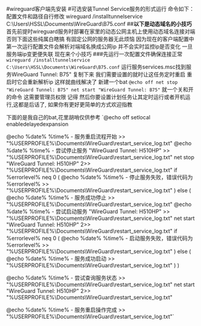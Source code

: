 #wireguard客户端先安装
#可选安装Tunnel Service服务的形式运行
命令如下：配置文件和路径自行修改
wireguard /installtunnelservice C:\Users\HSSL\Documents\WireGuard\B75.conf
##******以下是动态域名的小技巧******
首先前提时wireguard服务时部署在家里的动态公网主机上使用动态域名连接对端
否则下面这些纯属白瞎搞 有固定公网的服务器无此烦恼
因为现在的客户端配置中第一次运行配置文件会解析对端域名换成公网ip 并不会实时监控ip是否变化
一旦服务端ip变更便失联
现在来个小技巧
###先运行一次配置文件确保连接正常
`wireguard /installtunnelservice C:\Users\HSSL\Documents\WireGuard\B75.conf`
运行服务services.msc找到服务WireGuard Tunnel: B75" 复制下来
我们需要设置的就时让这任务定时重启 重启时它会重新解析ip 这样就曲线解决了
新建一个bat
`@echo off
net stop "WireGuard Tunnel: B75"
net start "WireGuard Tunnel: B75"`
就一个关和开的命令 这需要管理员权限 记得
然后你要设置计划任务让其定时运行或者开机运行,这都是后话了,
如果你有更好更简单的方式欢迎指教

下面的是我自己的bat,花里胡哨仅供参考
`@echo off
setlocal enabledelayedexpansion

@echo %date% %time% - 服务重启流程开始  >> "%USERPROFILE%\Documents\WireGuard\restart_service_log.txt"
@echo %date% %time% - 尝试停止服务 "WireGuard Tunnel: H510HP"  >> "%USERPROFILE%\Documents\WireGuard\restart_service_log.txt"
net stop "WireGuard Tunnel: H510HP" 2>> "%USERPROFILE%\Documents\WireGuard\restart_service_log.txt"
if %errorlevel% neq 0 (
     @echo %date% %time% - 停止服务失败，错误代码为 %errorlevel%  >> "%USERPROFILE%\Documents\WireGuard\restart_service_log.txt"
) else (
     @echo %date% %time% - 服务成功停止  >> "%USERPROFILE%\Documents\WireGuard\restart_service_log.txt"
     @echo %date% %time% - 尝试启动服务 "WireGuard Tunnel: H510HP"  >> "%USERPROFILE%\Documents\WireGuard\restart_service_log.txt"
     net start "WireGuard Tunnel: H510HP" 2>> "%USERPROFILE%\Documents\WireGuard\restart_service_log.txt"
     if %errorlevel% neq 0 (
          @echo %date% %time% - 启动服务失败，错误代码为 %errorlevel%  >> "%USERPROFILE%\Documents\WireGuard\restart_service_log.txt"
     ) else (
          @echo %date% %time% - 服务成功启动  >> "%USERPROFILE%\Documents\WireGuard\restart_service_log.txt"
     )
)

@echo %date% %time% - 尝试查询服务状态  >> "%USERPROFILE%\Documents\WireGuard\restart_service_log.txt"
net start "WireGuard Tunnel: H510HP" 2>> "%USERPROFILE%\Documents\WireGuard\restart_service_log.txt"

@echo %date% %time% - 服务重启操作完成  >> "%USERPROFILE%\Documents\WireGuard\restart_service_log.txt"`
